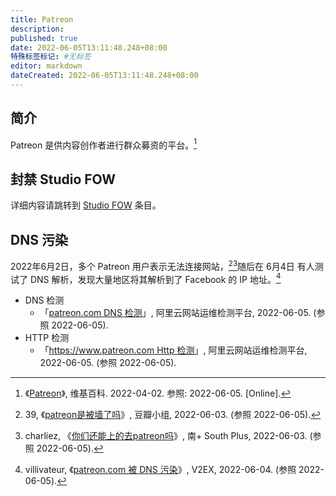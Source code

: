 ```yaml
---
title: Patreon
description:
published: true
date: 2022-06-05T13:11:48.248+08:00
特殊标签标记: #无标签
editor: markdown
dateCreated: 2022-06-05T13:11:48.248+08:00
---
```


## 简介

Patreon 是供内容创作者进行群众募资的平台。[^70938677]

[^70938677]: 《[Patreon](https://zh.wikipedia.org/w/index.php?title=Patreon&oldid=70938677)》, 维基百科. 2022-04-02. 参照: 2022-06-05. [Online].

## 封禁 Studio FOW

详细内容请跳转到 [Studio FOW](/company/Studio_FOW.md) 条目。

## DNS 污染

2022年6月2日，多个 Patreon 用户表示无法连接网站，[^268067324][^1494875]随后在 6月4日 有人测试了 DNS 解析，发现大量地区将其解析到了 Facebook 的 IP 地址。[^857266]

[^268067324]: 39, 《[patreon是被墙了吗](https://web.archive.org/web/20220605014830/https://www.douban.com/group/topic/268067324/?_i=4393590x7X_29C)》, 豆瓣小组, 2022-06-03. (参照 2022-06-05).
[^1494875]: charliez, 《[你们还能上的去patreon吗](https://web.archive.org/web/20220605014753/https://www.snow-plus.net/read.php?tid=1494875)》, 南+ South Plus, 2022-06-03. (参照 2022-06-05).

[^857266]: villivateur, 《[patreon.com 被 DNS 污染](https://web.archive.org/web/20220605014507/https://www.v2ex.com/t/857266)》, V2EX, 2022-06-04. (参照 2022-06-05).

+   DNS 检测
    +   「[patreon.com DNS 检测](https://web.archive.org/web/20220605045711/https://zijian.aliyun.com/detect/dns/DNS_PING-b9bb1058aff9db99decd9d9d26f40ccb-1654405017497)」, 阿里云网站运维检测平台, 2022-06-05. (参照 2022-06-05).
+   HTTP 检测
    +   「[https://www.patreon.com Http 检测](https://web.archive.org/web/20220605135634/https://zijian.aliyun.com/detect/http/HTTP_PING-50897f68aff9db99decd9d9da32d1ad6-1654436865495)」, 阿里云网站运维检测平台, 2022-06-05. (参照 2022-06-05).

